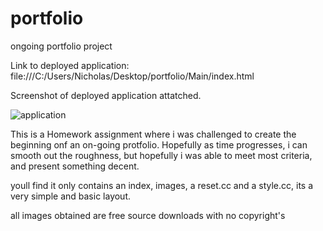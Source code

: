 # portfolio
ongoing portfolio project

Link to deployed application: file:///C:/Users/Nicholas/Desktop/portfolio/Main/index.html

Screenshot of deployed application attatched.

![application](C:\Users\Nicholas\Desktop\portfolio\Images\application.jpg)


This is a Homework assignment where i was challenged to create the beginning onf an on-going protfolio. Hopefully as time progresses, i can smooth out the roughness, but hopefully i was able to meet most criteria, and present something decent.

youll find it only contains an index, images, a reset.cc and a style.cc, its a very simple and basic layout.


all images obtained are free source downloads with no copyright's
